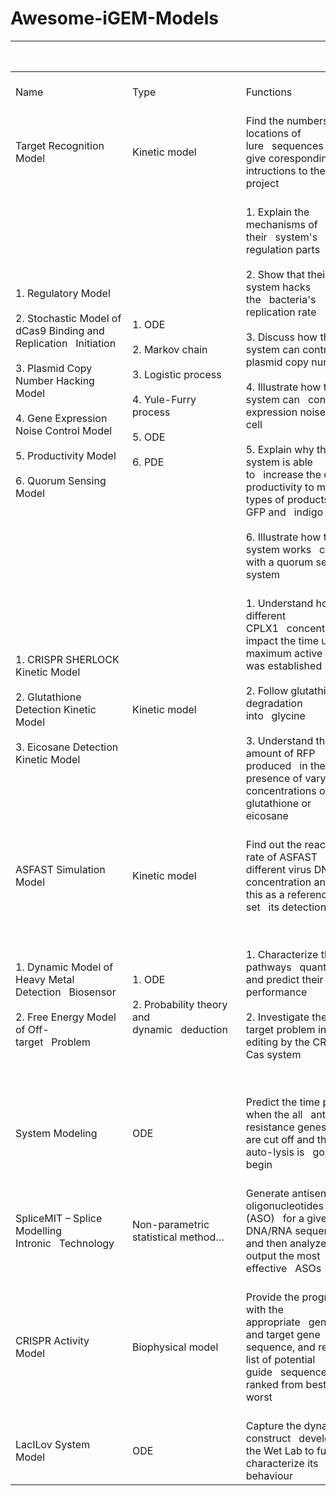 # Awesome-iGEM-Models

<table>
<thead>
  <tr>
    <th colspan="6">&nbsp;&nbsp;&nbsp;<br>Projects&nbsp;&nbsp;&nbsp;about CRISPR&nbsp;&nbsp;&nbsp;</th>
  </tr>
</thead>
<tbody>
  <tr>
    <td>&nbsp;&nbsp;&nbsp;<br>Name&nbsp;&nbsp;&nbsp;</td>
    <td>&nbsp;&nbsp;&nbsp;<br>Type&nbsp;&nbsp;&nbsp;</td>
    <td>&nbsp;&nbsp;&nbsp;<br>Functions&nbsp;&nbsp;&nbsp;</td>
    <td>&nbsp;&nbsp;&nbsp;<br>Team&nbsp;&nbsp;&nbsp;</td>
    <td>&nbsp;&nbsp;&nbsp;<br>Link&nbsp;&nbsp;&nbsp;</td>
    <td>&nbsp;&nbsp;&nbsp;<br>Evaluation&nbsp;&nbsp;&nbsp;</td>
  </tr>
  <tr>
    <td>&nbsp;&nbsp;&nbsp;<br>Target Recognition Model&nbsp;&nbsp;&nbsp;</td>
    <td>&nbsp;&nbsp;&nbsp;<br>Kinetic model&nbsp;&nbsp;&nbsp;</td>
    <td>&nbsp;&nbsp;&nbsp;<br>Find the numbers and locations of lure&nbsp;&nbsp;&nbsp;sequences and give coresponding intructions to the project&nbsp;&nbsp;&nbsp;</td>
    <td>&nbsp;&nbsp;&nbsp;<br>SJTU-BioX-Shanghai&nbsp;&nbsp;&nbsp;</td>
    <td>&nbsp;&nbsp;&nbsp;<br>https://2019.igem.org/Team:SJTU-BioX-Shanghai/Model&nbsp;&nbsp;&nbsp;</td>
    <td>&nbsp;&nbsp;&nbsp;<br>The approximation works well for single&nbsp;&nbsp;&nbsp;mismatch situation. A computational solution for multi-mismatch situation is&nbsp;&nbsp;&nbsp;provided.&nbsp;&nbsp;&nbsp;</td>
  </tr>
  <tr>
    <td>&nbsp;&nbsp;&nbsp;<br>1. Regulatory Model<br>&nbsp;&nbsp;&nbsp;<br>2. Stochastic Model of dCas9 Binding and Replication&nbsp;&nbsp;&nbsp;Initiation<br>&nbsp;&nbsp;&nbsp;<br>3. Plasmid Copy Number Hacking Model<br>&nbsp;&nbsp;&nbsp;<br>4. Gene Expression Noise Control Model<br>&nbsp;&nbsp;&nbsp;<br>5. Productivity Model<br>&nbsp;&nbsp;&nbsp;<br>6. Quorum Sensing Model&nbsp;&nbsp;&nbsp;</td>
    <td>&nbsp;&nbsp;&nbsp;<br>1. ODE<br>&nbsp;&nbsp;&nbsp;<br>2. Markov chain<br>&nbsp;&nbsp;&nbsp;<br>3. Logistic process<br>&nbsp;&nbsp;&nbsp;<br>4. Yule-Furry process<br>&nbsp;&nbsp;&nbsp;<br>5. ODE<br>&nbsp;&nbsp;&nbsp;<br>6. PDE&nbsp;&nbsp;&nbsp;</td>
    <td>&nbsp;&nbsp;&nbsp;<br>1. Explain the mechanisms of their&nbsp;&nbsp;&nbsp;system's regulation parts<br>&nbsp;&nbsp;&nbsp;<br>2. Show that their system hacks the&nbsp;&nbsp;&nbsp;bacteria's replication rate<br>&nbsp;&nbsp;&nbsp;<br>3. Discuss how their system can control&nbsp;&nbsp;&nbsp;the plasmid copy number<br>&nbsp;&nbsp;&nbsp;<br>4. Illustrate how their system can&nbsp;&nbsp;&nbsp;control the expression noise in a cell<br>&nbsp;&nbsp;&nbsp;<br>5. Explain why their system is able to&nbsp;&nbsp;&nbsp;increase the cells' productivity to multiple types of products like GFP and&nbsp;&nbsp;&nbsp;indigo<br>&nbsp;&nbsp;&nbsp;<br>6. Illustrate how their system works&nbsp;&nbsp;&nbsp;coupling with a quorum sensing system&nbsp;&nbsp;&nbsp;</td>
    <td>&nbsp;&nbsp;&nbsp;<br>Peking&nbsp;&nbsp;&nbsp;</td>
    <td>&nbsp;&nbsp;&nbsp;<br>https://2019.igem.org/Team:Peking/Model&nbsp;&nbsp;&nbsp;</td>
    <td>&nbsp;&nbsp;&nbsp;<br>5 and 6 were validated by  experiments.&nbsp;&nbsp;&nbsp;</td>
  </tr>
  <tr>
    <td>&nbsp;&nbsp;&nbsp;<br>1. CRISPR SHERLOCK Kinetic Model<br>&nbsp;&nbsp;&nbsp;<br>2. Glutathione Detection Kinetic Model<br>&nbsp;&nbsp;&nbsp;<br>3. Eicosane Detection Kinetic Model&nbsp;&nbsp;&nbsp;</td>
    <td>&nbsp;&nbsp;&nbsp;<br>Kinetic model&nbsp;&nbsp;&nbsp;</td>
    <td>&nbsp;&nbsp;&nbsp;<br>1. Understand how different CPLX1&nbsp;&nbsp;&nbsp;concentrations impact the time until maximum active GFP was established<br>&nbsp;&nbsp;&nbsp;<br>2. Follow glutathione degradation into&nbsp;&nbsp;&nbsp;glycine<br>&nbsp;&nbsp;&nbsp;<br>3. Understand the amount of RFP produced&nbsp;&nbsp;&nbsp;in the presence of varying concentrations of either glutathione or eicosane&nbsp;&nbsp;&nbsp;</td>
    <td>&nbsp;&nbsp;&nbsp;<br>Newcastle&nbsp;&nbsp;&nbsp;</td>
    <td>&nbsp;&nbsp;&nbsp;<br>https://2019.igem.org/Team:Newcastle/Model&nbsp;&nbsp;&nbsp;</td>
    <td>&nbsp;&nbsp;&nbsp;<br>1. The model would give a more true&nbsp;&nbsp;&nbsp;reflection of the system if crRNA degradation by trans-cleavage was also&nbsp;&nbsp;&nbsp;included. Rates used were equal to degradation of CPLX1 mRNA degradation and&nbsp;&nbsp;&nbsp;GFP activation. Inclusion of crRNA degradation did not impact time until&nbsp;&nbsp;&nbsp;maximum GFP concentration.<br>&nbsp;&nbsp;&nbsp;<br>2. The model should be re-parameterised&nbsp;&nbsp;&nbsp;in the future to include enzyme rates for E. coli become available.<br>&nbsp;&nbsp;&nbsp;<br>3. The model allowed greater&nbsp;&nbsp;&nbsp;understanding of the system and careful consideration for the other two&nbsp;&nbsp;&nbsp;systems to ensure both would be functional.&nbsp;&nbsp;&nbsp;</td>
  </tr>
  <tr>
    <td>&nbsp;&nbsp;&nbsp;<br>ASFAST Simulation Model&nbsp;&nbsp;&nbsp;</td>
    <td>&nbsp;&nbsp;&nbsp;<br>Kinetic model&nbsp;&nbsp;&nbsp;</td>
    <td>&nbsp;&nbsp;&nbsp;<br>Find out the reaction rate of ASFAST&nbsp;&nbsp;&nbsp;under different virus DNA concentration and take this as a reference to set&nbsp;&nbsp;&nbsp;its detection limit&nbsp;&nbsp;&nbsp;</td>
    <td>&nbsp;&nbsp;&nbsp;<br>CCU Taiwan&nbsp;&nbsp;&nbsp;</td>
    <td>&nbsp;&nbsp;&nbsp;<br>https://2019.igem.org/Team:CCU_Taiwan/Model&nbsp;&nbsp;&nbsp;</td>
    <td>&nbsp;&nbsp;&nbsp;<br>More researches has to be done on the&nbsp;&nbsp;&nbsp;dissociation rate of trans activity to determine the exact rate of its&nbsp;&nbsp;&nbsp;reverse reaction.&nbsp;&nbsp;&nbsp;</td>
  </tr>
  <tr>
    <td>&nbsp;&nbsp;&nbsp;<br>1. Dynamic Model of Heavy Metal Detection&nbsp;&nbsp;&nbsp;Biosensor<br>&nbsp;&nbsp;&nbsp;<br>2. Free Energy Model of Off-target&nbsp;&nbsp;&nbsp;Problem&nbsp;&nbsp;&nbsp;</td>
    <td>&nbsp;&nbsp;&nbsp;<br>1. ODE<br>&nbsp;&nbsp;&nbsp;<br>2. Probability theory and dynamic&nbsp;&nbsp;&nbsp;deduction&nbsp;&nbsp;&nbsp;</td>
    <td>&nbsp;&nbsp;&nbsp;<br>1. Characterize the pathways&nbsp;&nbsp;&nbsp;quantitatively and predict their performance<br>&nbsp;&nbsp;&nbsp;<br>2. Investigate the off-target problem in&nbsp;&nbsp;&nbsp;gene editing by the CRISPR-Cas system&nbsp;&nbsp;&nbsp;</td>
    <td>&nbsp;&nbsp;&nbsp;<br>TJU China&nbsp;&nbsp;&nbsp;</td>
    <td>&nbsp;&nbsp;&nbsp;<br>http://2018.igem.org/Team:TJU_China/Model&nbsp;&nbsp;&nbsp;</td>
    <td>&nbsp;&nbsp;&nbsp;<br>1. The concentration of smURFP is&nbsp;&nbsp;&nbsp;relatively sensitive to parameters such as ktx3,ktl3,ktx4,kb4,kb6,kd2,kd5,&nbsp;&nbsp;&nbsp;kd6,kd7,kd8,kd11, etc. However, due to the lack of previous modeling studies&nbsp;&nbsp;&nbsp;on dCas9-RNAP, some kinetic parameters may not be very accurate.<br>&nbsp;&nbsp;&nbsp;<br>2. After testing, they find its rate can&nbsp;&nbsp;&nbsp;reach approximately 2*10^8 base/h(under parallel computing in 4cores).&nbsp;&nbsp;&nbsp;Besides the default parameters, they hope their model can hit more true data.&nbsp;&nbsp;&nbsp;</td>
  </tr>
  <tr>
    <td>&nbsp;&nbsp;&nbsp;<br>System Modeling&nbsp;&nbsp;&nbsp;</td>
    <td>&nbsp;&nbsp;&nbsp;<br>ODE&nbsp;&nbsp;&nbsp;</td>
    <td>&nbsp;&nbsp;&nbsp;<br>Predict the time point when the all&nbsp;&nbsp;&nbsp;antibiotic resistance genes(ARGs) are cut off and the cell auto-lysis is&nbsp;&nbsp;&nbsp;going to begin&nbsp;&nbsp;&nbsp;</td>
    <td>&nbsp;&nbsp;&nbsp;<br>ZJUT-China&nbsp;&nbsp;&nbsp;</td>
    <td>&nbsp;&nbsp;&nbsp;<br>http://2018.igem.org/Team:ZJUT-China/Model&nbsp;&nbsp;&nbsp;</td>
    <td>&nbsp;&nbsp;&nbsp;<br>Just a quite weak pulsed light signal is&nbsp;&nbsp;&nbsp;enough to start the operation of their system. The system is safe because the&nbsp;&nbsp;&nbsp;accidental leakage of bacteria will cut off all the ARGs and autolysis for&nbsp;&nbsp;&nbsp;the natural light.&nbsp;&nbsp;&nbsp;</td>
  </tr>
  <tr>
    <td>&nbsp;&nbsp;&nbsp;<br>SpliceMIT – Splice Modelling Intronic&nbsp;&nbsp;&nbsp;Technology&nbsp;&nbsp;&nbsp;</td>
    <td>&nbsp;&nbsp;&nbsp;<br>Non-parametric statistical method…&nbsp;&nbsp;&nbsp;</td>
    <td>&nbsp;&nbsp;&nbsp;<br>Generate antisense oligonucleotides (ASO)&nbsp;&nbsp;&nbsp;for a given DNA/RNA sequence, and then analyze and output the most effective&nbsp;&nbsp;&nbsp;ASOs&nbsp;&nbsp;&nbsp;</td>
    <td>&nbsp;&nbsp;&nbsp;<br>MIT&nbsp;&nbsp;&nbsp;</td>
    <td>&nbsp;&nbsp;&nbsp;<br>http://2017.igem.org/Team:MIT/Model&nbsp;&nbsp;&nbsp;</td>
    <td>&nbsp;&nbsp;&nbsp;<br>The probabilities of secondary structure&nbsp;&nbsp;&nbsp;of gRNA sequence and pre-gRNA sequences are compared. The correlation&nbsp;&nbsp;&nbsp;efficient is 0.91, with an extremely low p-value.&nbsp;&nbsp;&nbsp;&nbsp;</td>
  </tr>
  <tr>
    <td>&nbsp;&nbsp;&nbsp;<br>CRISPR Activity Model&nbsp;&nbsp;&nbsp;</td>
    <td>&nbsp;&nbsp;&nbsp;<br>Biophysical model&nbsp;&nbsp;&nbsp;</td>
    <td>&nbsp;&nbsp;&nbsp;<br>Provide the program with the appropriate&nbsp;&nbsp;&nbsp;genome and target gene sequence, and return a list of potential guide&nbsp;&nbsp;&nbsp;sequences ranked from best to worst&nbsp;&nbsp;&nbsp;</td>
    <td>&nbsp;&nbsp;&nbsp;<br>British Columbia&nbsp;&nbsp;&nbsp;</td>
    <td>&nbsp;&nbsp;&nbsp;<br>http://2017.igem.org/Team:British_Columbia/Model&nbsp;&nbsp;&nbsp;</td>
    <td>&nbsp;&nbsp;&nbsp;<br>Using this model, they have designed&nbsp;&nbsp;&nbsp;sgRNAs to target essential virulence regions in Agrobacterium. The guides&nbsp;&nbsp;&nbsp;obtained from running the model were shown to be effective in vitro.&nbsp;&nbsp;&nbsp;</td>
  </tr>
  <tr>
    <td>&nbsp;&nbsp;&nbsp;<br>LacILov System Model&nbsp;&nbsp;&nbsp;</td>
    <td>&nbsp;&nbsp;&nbsp;<br>ODE&nbsp;&nbsp;&nbsp;</td>
    <td>&nbsp;&nbsp;&nbsp;<br>Capture the dynamics of construct&nbsp;&nbsp;&nbsp;developed in the Wet Lab to further characterize its behaviour&nbsp;&nbsp;&nbsp;</td>
    <td>&nbsp;&nbsp;&nbsp;<br>Toronto&nbsp;&nbsp;&nbsp;</td>
    <td>&nbsp;&nbsp;&nbsp;<br>2017.igem.org/Team:Toronto/Drylab&nbsp;&nbsp;&nbsp;</td>
    <td>&nbsp;&nbsp;&nbsp;<br>Adjusted R-squared=0,8238<br>&nbsp;&nbsp;&nbsp;<br>p-value=9.741e-16&nbsp;&nbsp;&nbsp;</td>
  </tr>
</tbody>
</table>
